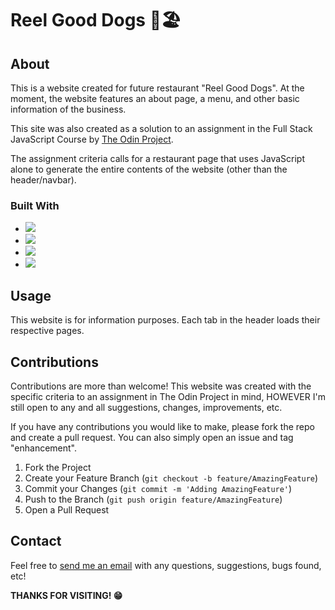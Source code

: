 # Reel Good Dogs 🌭🏖️

## About

This is a website created for future restaurant "Reel Good Dogs". At the moment, the website features an about page, a menu, and other basic information of the business. 

This site was also created as a solution to an assignment in the Full Stack JavaScript Course by [The Odin Project](https://theodinproject.com). 

The assignment criteria calls for a restaurant page that uses JavaScript alone to generate the entire contents of the website (other than the header/navbar).

### Built With
* <img src="https://img.shields.io/badge/HTML5-E34F26?style=for-the-badge&logo=html5&logoColor=white" />
* <img src="https://img.shields.io/badge/CSS3-1572B6?style=for-the-badge&logo=css3&logoColor=white" />
* <img src="https://img.shields.io/badge/JavaScript-323330?style=for-the-badge&logo=javascript&logoColor=F7DF1E" />
* <img src="https://img.shields.io/badge/Webpack-8DD6F9?style=for-the-badge&logo=Webpack&logoColor=white" />

## Usage

This website is for information purposes. Each tab in the header loads their respective pages.

## Contributions

Contributions are more than welcome! This website was created with the specific criteria to an assignment in The Odin Project in mind, HOWEVER I'm still open to any and all suggestions, changes, improvements, etc.

If you have any contributions you would like to make, please fork the repo and create a pull request. You can also simply open an issue and tag "enhancement". 

1. Fork the Project
2. Create your Feature Branch (```git checkout -b feature/AmazingFeature```)
3. Commit your Changes (```git commit -m 'Adding AmazingFeature'```)
4. Push to the Branch (```git push origin feature/AmazingFeature```)
5. Open a Pull Request

## Contact

Feel free to [send me an email](mailto:kmfoster212@gmail.com) with any questions, suggestions, bugs found, etc!

**THANKS FOR VISITING! 😁**